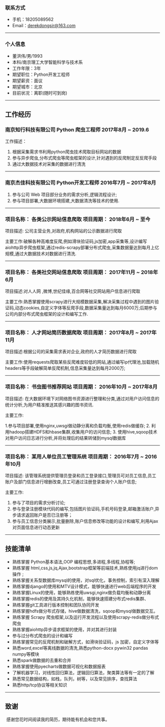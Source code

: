 ### 联系方式
- 手机：18205089562     						
- Email：derekdongsir@163.com
---

### 个人信息
 - 董洪伟/男/1993  						     
 -  本科/南京理工大学智能科学与技术系 
 - 工作年限：3年						      
 - 期望职位：Python开发工程师
 - 期望薪资：面议						      
 - 期望城市：北京
 - 目前状况：离职(随时可到岗)
---

## 工作经历

### 南京知行科技有限公司 	                 	  Python 爬虫工程师                            	2017年8月 ~ 2019.6

   工作描述：
1. 根据采集需求书利用python爬虫技术爬取目标网站的数据
2. 参与异步爬虫,分布式爬虫等爬虫框架的设计,针对遇到的反爬制定反反爬手段
3. 通过大数据技术对采集的数据进行清洗

------

### 南京杰佳科技有限公司 	              	Python开发工程师                   		 2016年7月 ~ 2017年8月

1. 参与公司 Web 项目部分业务的需求分析,逻辑流程设计;
2. 参与项目部署,大数据环境搭建,大数据清洗等技术的使用.

------

### 项目名称： 各类公示网站信息爬取	             						项目周期： 2018年6月 ~ 至今

项目描述: 公司主营业务,对政府,机构网站的公示数据进行爬取

主要工作:破解各种高难度反爬,例如滑块验证码,js加密,app采集等,设计编写aiohttp异步爬虫框架,通过redis-scrapy部署分布式爬虫,采集数据量达到每月上亿规模,通过大数据技术对数据进行清洗.

------

### 项目名称： 各类社交网站信息爬取	             					          项目周期： 2017年11月 ~ 2018年6月

项目描述:对人人网 ,微博,世纪佳缘,百合网等社交网站用户信息进行爬取

主要工作:熟悉掌握使用scrapy进行大规模数据采集,解决采集过程中遇到的图片验证码,动态cookies,自定义字体等反爬手段,数据采集量达到每月6000万;后期参与公司内部分布式爬虫框架的设计和编写工作.

------

### 项目名称： 人才网站简历数据爬取							             项目周期： 2017年8月 ~ 2017年11月

项目描述:根据公司的采集需求表对企业,政府的人才简历数据进行爬取

主要工作:使用requests爬取某些反爬难度较低的网站,通过编写ip代理池,加载随机headers等手段破解简单反爬机制,信息采集量达到每月2000万;

------

### 项目名称： 书虫图书推荐网站	             					   	         项目周期： 2016年10月 ~ 2017年8月

项目描述: 在大数据环境下对网络图书资源进行整理和分类,通过对用户访问信息的统计分析,为用户精准推送其感兴趣的图书资讯.

主要工作:

1.参与项目部署,使用nginx,uwsgi做动静分离和负载均衡,使用redis做缓存;
2. 利用hadoop搭建HDFS和hbase集群,收集用户的访问信息;
3. 使用hive,sqoop技术对用户访问日志进行分析,并将处理后的结果转储到mysql数据库

------

### 项目名称： 某用人单位员工管理系统	             					项目周期： 2016年7月 ~ 2016年10月

项目描述:  该管理系统提供管理员登录和员工登录接口,管理员可对员工信息,员工账户及部门信息进行增删改查,员工可通过注册登录查询个人账户信息;

主要工作:

1. 参与了项目的需求分析讨论;
2. 参与登录注册模块代码的编写,包括图片验证码,手机号码登录,邮箱激活账户,异步请求返回账户是否已注册等；
3. 参与员工信息分类展示,批量删除,账户信息修改等功能的设计和编写,利用Ajax对页面信息进行动态更新

------

## 技能清单

- 熟练掌握 Python基本语法,OOP 编程思想,多进程,多线程,协程等;
- 熟练掌握 html,css,js,jq,Ajax,bootstrap框架等前端技术,熟练使用jq进行dom操作 ;
- 熟练掌握关系型数据库mysql的使用，对sql优化，事务控制，索引有深入理解
- 熟练掌握django的使用和MTV设计模式，能够快速进行web后端程序的开发
- 熟练掌握Linux的使用，能够熟练使用uwsgi,nginx做负载均衡和动静分离
- 熟练掌握redis的使用及其持久化机制，能够快速搭建分布式redis集群、
- 熟练掌握git工具进行版本控制和团队协同开发
- 熟练掌握hdfs做分布式存储，hive做数据清洗，sqoop和mysql做数据交互。
- 熟练掌握 Scrapy 爬虫框架,以及运行开发流程以及使用scrapy-redis做分布式爬虫
- 熟练掌握aiohttp异步请求框架的使用，并对其进行封装
- 参与过分布式爬虫的设计和编写
- 熟练掌握常见的反爬机制和破解方式，如滑块验证码，js 加密，自定义字体等
- 熟悉word,excel等离线数据的清洗,熟悉python-docx pywin32 pandas numpy等模块
- 熟悉spark做数据的去重和合并
- 熟练掌握使用pyecharts做数据可视化和数据报表
- 了解机器学习，对线性回归算法，逻辑回归算法，聚类算法等有一定的了解
- 熟悉常见数据结构，如栈，队列，树等，以及常见排序，查找算法
- 熟悉http/tcp协议等相关知识

------

## 致谢

​	感谢您花时间阅读我的简历，期待能有机会和您共事。
